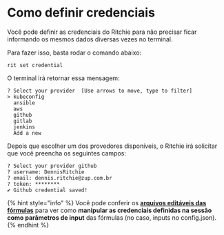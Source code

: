 # Como definir credenciais

Você pode definir as credenciais do Ritchie para não precisar ficar informando os mesmos dados diversas vezes no terminal. 

Para fazer isso, basta rodar o comando abaixo:

```text
rit set credential
```

O terminal irá retornar essa mensagem:  

```text
? Select your provider  [Use arrows to move, type to filter]
> kubeconfig
  ansible
  aws
  github
  gitlab
  jenkins
  Add a new
```

Depois que escolher um dos provedores disponíveis, o Ritchie irá solicitar que você preencha os seguintes campos:

```text
? Select your provider github
? username: DennisRitchie
? email: dennis.ritchie@zup.com.br
? token: ********
✔ Github credential saved!
```

{% hint style="info" %}
Você pode conferir os [**arquivos editáveis das fórmulas**](../formulas/como-implementar-uma-formula/#arquivos-editaveis) para ver como **manipular as credenciais definidas na sessão como parâmetros de input** das fórmulas \(no caso, inputs no config.json\).
{% endhint %}

